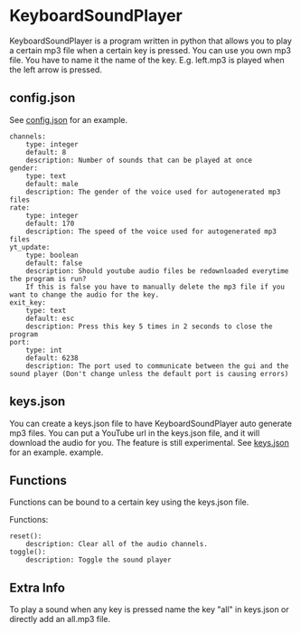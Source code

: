 # KeyboardSoundPlayer

KeyboardSoundPlayer is a program written in python that allows you to play a certain mp3 file when a certain key is
pressed. You can use you own mp3 file. You have to name it the name of the key. E.g. left.mp3 is played when the left
arrow is pressed.

## config.json

See <a href="https://github.com/Nebulizer1213/KeyboardSoundPlayer/blob/master/config.json">config.json</a> for an
example.

    channels:
        type: integer
        default: 8
        description: Number of sounds that can be played at once
    gender:
        type: text
        default: male
        description: The gender of the voice used for autogenerated mp3 files
    rate:
        type: integer
        default: 170
        description: The speed of the voice used for autogenerated mp3 files
    yt_update:
        type: boolean
        default: false
        description: Should youtube audio files be redownloaded everytime the program is run? 
        If this is false you have to manually delete the mp3 file if you want to change the audio for the key.
    exit_key:
        type: text
        default: esc
        description: Press this key 5 times in 2 seconds to close the program
    port:
        type: int
        default: 6238
        description: The port used to communicate between the gui and the sound player (Don't change unless the default port is causing errors) 

## keys.json

You can create a keys.json file to have KeyboardSoundPlayer auto generate mp3 files. You can put a YouTube url in the
keys.json file, and it will download the audio for you. The feature is still experimental.
See <a href="https://github.com/Nebulizer1213/KeyboardSoundPlayer/blob/master/keys.json">keys.json</a> for an example.
example.

## Functions

Functions can be bound to a certain key using the keys.json file.

Functions:

    reset():
        description: Clear all of the audio channels.
    toggle():
        description: Toggle the sound player

## Extra Info

To play a sound when any key is pressed name the key "all" in keys.json or directly add an all.mp3 file.
    